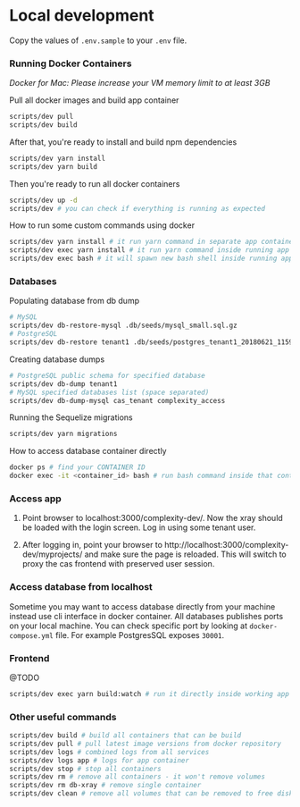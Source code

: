 # Local development
Copy the values of `.env.sample` to your `.env` file.

### Running Docker Containers

*Docker for Mac: Please increase your VM memory limit to at least 3GB*

Pull all docker images and build app container

```bash
scripts/dev pull
scripts/dev build
```

After that, you're ready to install and build npm dependencies

```bash
scripts/dev yarn install
scripts/dev yarn build
```

Then you're ready to run all docker containers

```bash
scripts/dev up -d
scripts/dev # you can check if everything is running as expected
```

How to run some custom commands using docker

```bash
scripts/dev yarn install # it run yarn command in separate app container
scripts/dev exec yarn install # it run yarn command inside running app container
scripts/dev exec bash # it will spawn new bash shell inside running app container and then you can run yarn install
```

### Databases

Populating database from db dump

```bash
# MySQL
scripts/dev db-restore-mysql .db/seeds/mysql_small.sql.gz 
# PostgreSQL
scripts/dev db-restore tenant1 .db/seeds/postgres_tenant1_20180621_1159.sql.gz
```
Creating database dumps

```bash
# PostgreSQL public schema for specified database
scripts/dev db-dump tenant1
# MySQL specified databases list (space separated)
scripts/dev db-dump-mysql cas_tenant complexity_access
```
Running the Sequelize migrations

```bash
scripts/dev yarn migrations
```

How to access database container directly

```bash
docker ps # find your CONTAINER ID
docker exec -it <container_id> bash # run bash command inside that container
```

### Access app

1. Point browser to localhost:3000/complexity-dev/. Now the xray should be loaded with the login screen. Log in using some tenant user.

2. After logging in, point your browser to http://localhost:3000/complexity-dev/myprojects/ and make sure the page is reloaded. This will switch to proxy the cas frontend with preserved user session.

### Access database from localhost

Sometime you may want to access database directly from your machine instead use cli interface in docker container. All 
databases publishes ports on your local machine. You can check specific port by looking at `docker-compose.yml` file. For 
example PostgresSQL exposes `30001`.

### Frontend

@TODO

```bash
scripts/dev exec yarn build:watch # run it directly inside working app
```

### Other useful commands

```bash
scripts/dev build # build all containers that can be build
scripts/dev pull # pull latest image versions from docker repository
scripts/dev logs # combined logs from all services
scripts/dev logs app # logs for app container
scripts/dev stop # stop all containers
scripts/dev rm # remove all containers - it won't remove volumes
scripts/dev rm db-xray # remove single container
scripts/dev clean # remove all volumes that can be removed to free disk space (WARNING: it will erase all data)
``` 
